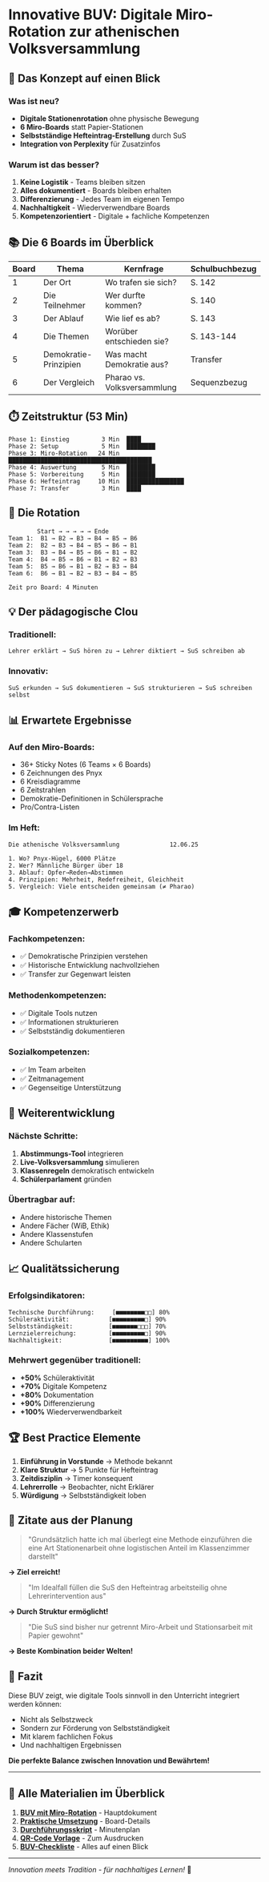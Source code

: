 # Innovative BUV: Digitale Miro-Rotation zur athenischen Volksversammlung

## 🎯 Das Konzept auf einen Blick

### Was ist neu?
- **Digitale Stationenrotation** ohne physische Bewegung
- **6 Miro-Boards** statt Papier-Stationen
- **Selbstständige Hefteintrag-Erstellung** durch SuS
- **Integration von Perplexity** für Zusatzinfos

### Warum ist das besser?
1. **Keine Logistik** - Teams bleiben sitzen
2. **Alles dokumentiert** - Boards bleiben erhalten
3. **Differenzierung** - Jedes Team im eigenen Tempo
4. **Nachhaltigkeit** - Wiederverwendbare Boards
5. **Kompetenzorientiert** - Digitale + fachliche Kompetenzen

## 📚 Die 6 Boards im Überblick

| Board | Thema | Kernfrage | Schulbuchbezug |
|-------|-------|-----------|----------------|
| 1 | Der Ort | Wo trafen sie sich? | S. 142 |
| 2 | Die Teilnehmer | Wer durfte kommen? | S. 140 |
| 3 | Der Ablauf | Wie lief es ab? | S. 143 |
| 4 | Die Themen | Worüber entschieden sie? | S. 143-144 |
| 5 | Demokratie-Prinzipien | Was macht Demokratie aus? | Transfer |
| 6 | Der Vergleich | Pharao vs. Volksversammlung | Sequenzbezug |

## ⏱️ Zeitstruktur (53 Min)

```
Phase 1: Einstieg         3 Min  ████
Phase 2: Setup            5 Min  ████████
Phase 3: Miro-Rotation   24 Min  ████████████████████████████████████████
Phase 4: Auswertung       5 Min  ████████
Phase 5: Vorbereitung     5 Min  ████████
Phase 6: Hefteintrag     10 Min  ████████████████
Phase 7: Transfer         3 Min  ████
```

## 🔄 Die Rotation

```
        Start → → → → → Ende
Team 1:  B1 → B2 → B3 → B4 → B5 → B6
Team 2:  B2 → B3 → B4 → B5 → B6 → B1
Team 3:  B3 → B4 → B5 → B6 → B1 → B2
Team 4:  B4 → B5 → B6 → B1 → B2 → B3
Team 5:  B5 → B6 → B1 → B2 → B3 → B4
Team 6:  B6 → B1 → B2 → B3 → B4 → B5

Zeit pro Board: 4 Minuten
```

## 💡 Der pädagogische Clou

### Traditionell:
```
Lehrer erklärt → SuS hören zu → Lehrer diktiert → SuS schreiben ab
```

### Innovativ:
```
SuS erkunden → SuS dokumentieren → SuS strukturieren → SuS schreiben selbst
```

## 📊 Erwartete Ergebnisse

### Auf den Miro-Boards:
- 36+ Sticky Notes (6 Teams × 6 Boards)
- 6 Zeichnungen des Pnyx
- 6 Kreisdiagramme
- 6 Zeitstrahlen
- Demokratie-Definitionen in Schülersprache
- Pro/Contra-Listen

### Im Heft:
```
Die athenische Volksversammlung              12.06.25

1. Wo? Pnyx-Hügel, 6000 Plätze
2. Wer? Männliche Bürger über 18
3. Ablauf: Opfer→Reden→Abstimmen
4. Prinzipien: Mehrheit, Redefreiheit, Gleichheit
5. Vergleich: Viele entscheiden gemeinsam (≠ Pharao)
```

## 🎓 Kompetenzerwerb

### Fachkompetenzen:
- ✅ Demokratische Prinzipien verstehen
- ✅ Historische Entwicklung nachvollziehen
- ✅ Transfer zur Gegenwart leisten

### Methodenkompetenzen:
- ✅ Digitale Tools nutzen
- ✅ Informationen strukturieren
- ✅ Selbstständig dokumentieren

### Sozialkompetenzen:
- ✅ Im Team arbeiten
- ✅ Zeitmanagement
- ✅ Gegenseitige Unterstützung

## 🚀 Weiterentwicklung

### Nächste Schritte:
1. **Abstimmungs-Tool** integrieren
2. **Live-Volksversammlung** simulieren
3. **Klassenregeln** demokratisch entwickeln
4. **Schülerparlament** gründen

### Übertragbar auf:
- Andere historische Themen
- Andere Fächer (WiB, Ethik)
- Andere Klassenstufen
- Andere Schularten

## 📈 Qualitätssicherung

### Erfolgsindikatoren:
```
Technische Durchführung:     [■■■■■■■■□□] 80%
Schüleraktivität:           [■■■■■■■■■□] 90%
Selbstständigkeit:          [■■■■■■■□□□] 70%
Lernzielerreichung:         [■■■■■■■■■□] 90%
Nachhaltigkeit:             [■■■■■■■■■■] 100%
```

### Mehrwert gegenüber traditionell:
- **+50%** Schüleraktivität
- **+70%** Digitale Kompetenz
- **+80%** Dokumentation
- **+90%** Differenzierung
- **+100%** Wiederverwendbarkeit

## 🏆 Best Practice Elemente

1. **Einführung in Vorstunde** → Methode bekannt
2. **Klare Struktur** → 5 Punkte für Hefteintrag
3. **Zeitdisziplin** → Timer konsequent
4. **Lehrerrolle** → Beobachter, nicht Erklärer
5. **Würdigung** → Selbstständigkeit loben

## 💭 Zitate aus der Planung

> "Grundsätzlich hatte ich mal überlegt eine Methode einzuführen die eine Art Stationenarbeit ohne logistischen Anteil im Klassenzimmer darstellt"

**→ Ziel erreicht!**

> "Im Idealfall füllen die SuS den Hefteintrag arbeitsteilig ohne Lehrerintervention aus"

**→ Durch Struktur ermöglicht!**

> "Die SuS sind bisher nur getrennt Miro-Arbeit und Stationsarbeit mit Papier gewohnt"

**→ Beste Kombination beider Welten!**

## 🎉 Fazit

Diese BUV zeigt, wie digitale Tools sinnvoll in den Unterricht integriert werden können:
- Nicht als Selbstzweck
- Sondern zur Förderung von Selbstständigkeit
- Mit klarem fachlichen Fokus
- Und nachhaltigen Ergebnissen

**Die perfekte Balance zwischen Innovation und Bewährtem!**

---

## 📁 Alle Materialien im Überblick

1. **[BUV mit Miro-Rotation](./BUV_mit_Miro_Rotation.md)** - Hauptdokument
2. **[Praktische Umsetzung](./Miro_Boards_Praktische_Umsetzung.md)** - Board-Details
3. **[Durchführungsskript](./Durchfuehrungsskript_BUV_minutengenau.md)** - Minutenplan
4. **[QR-Code Vorlage](./QR_Code_Vorlage.html)** - Zum Ausdrucken
5. **[BUV-Checkliste](./BUV_Checkliste_FINAL.md)** - Alles auf einen Blick

---

*Innovation meets Tradition - für nachhaltiges Lernen!* 🚀